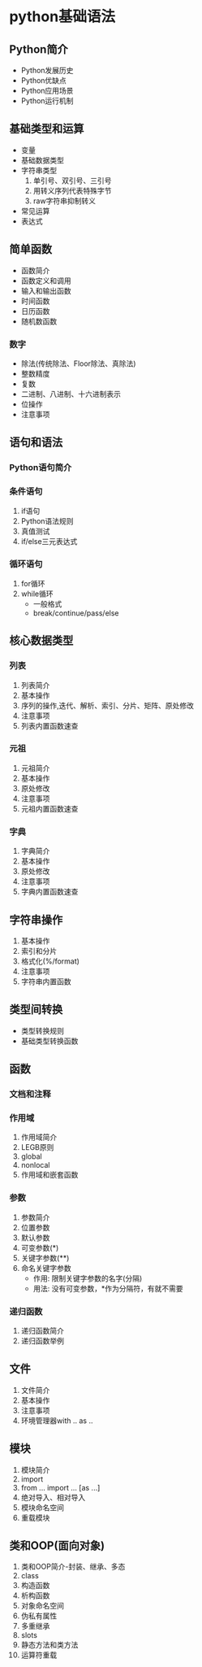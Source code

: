 # python基础语法

## Python简介

+ Python发展历史
+ Python优缺点
+ Python应用场景
+ Python运行机制

## 基础类型和运算

+ 变量
+ 基础数据类型
+ 字符串类型
	1. 单引号、双引号、三引号
	2. 用转义序列代表特殊字节
	3. raw字符串抑制转义
+ 常见运算
+ 表达式

## 简单函数

+ 函数简介
+ 函数定义和调用
+ 输入和输出函数
+ 时间函数
+ 日历函数
+ 随机数函数

### 数字

+ 除法(传统除法、Floor除法、真除法)
+ 整数精度
+ 复数
+ 二进制、八进制、十六进制表示
+ 位操作
+ 注意事项

## 语句和语法

### Python语句简介

### 条件语句

1. if语句
2. Python语法规则
3. 真值测试
4. if/else三元表达式

### 循环语句

1. for循环
2. while循环
	+ 一般格式
	+ break/continue/pass/else

## 核心数据类型

### 列表

1. 列表简介
2. 基本操作
3. 序列的操作,迭代、解析、索引、分片、矩阵、原处修改
4. 注意事项
5. 列表内置函数速查

### 元祖

1. 元祖简介
2. 基本操作
3. 原处修改
4. 注意事项
5. 元祖内置函数速查

### 字典
1. 字典简介
2. 基本操作
3. 原处修改
4. 注意事项
5. 字典内置函数速查

## 字符串操作

1. 基本操作
2. 索引和分片
3. 格式化(%/format)
4. 注意事项
5. 字符串内置函数

## 类型间转换

+ 类型转换规则
+ 基础类型转换函数


## 函数

### 文档和注释

### 作用域
1. 作用域简介
2. LEGB原则
3. global
4. nonlocal
5. 作用域和嵌套函数

### 参数
1. 参数简介
2. 位置参数
3. 默认参数
5. 可变参数(*)
6. 关键字参数(**)
7. 命名关键字参数
    + 作用: 限制关键字参数的名字(分隔)
    + 用法: 没有可变参数，*作为分隔符，有就不需要

### 递归函数

1. 递归函数简介
2. 递归函数举例


## 文件
1. 文件简介
2. 基本操作
3. 注意事项
4. 环境管理器with .. as ..


## 模块

1. 模块简介
2. import
3. from ... import ... [as ...]
4. 绝对导入、相对导入
5. 模块命名空间
6. 重载模块


## 类和OOP(面向对象)

1. 类和OOP简介-封装、继承、多态
2. class
3. 构造函数
4. 析构函数
5. 对象命名空间
6. 伪私有属性
7. 多重继承
8. slots
9. 静态方法和类方法
10. 运算符重载

